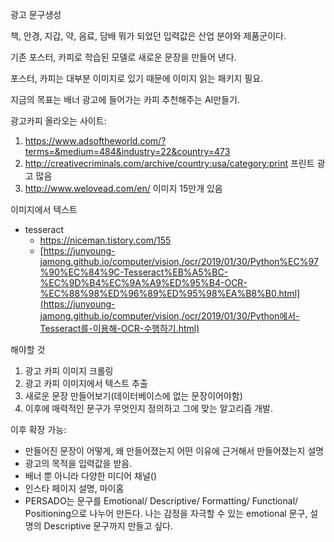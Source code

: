 

광고 문구생성

책, 안경, 지갑, 약, 음료, 담배 뭐가 되었던 입력값은 산업 분야와 제품군이다. 

기존 포스터, 카피로 학습된 모델로 새로운 문장을 만들어 낸다.

포스터, 카피는 대부분 이미지로 있기 때문에 이미지 읽는 패키지 필요.

지금의 목표는 배너 광고에 들어가는 카피 추천해주는 AI만들기.



광고카피 올라오는 사이트:

1. https://www.adsoftheworld.com/?terms=&medium=484&industry=22&country=473
2. http://creativecriminals.com/archive/country:usa/category:print 프린트 광고 많음
3. http://www.welovead.com/en/ 이미지 15만개 있음



이미지에서 텍스트

- tesseract 
  - https://niceman.tistory.com/155
  - [https://junyoung-jamong.github.io/computer/vision,/ocr/2019/01/30/Python%EC%97%90%EC%84%9C-Tesseract%EB%A5%BC-%EC%9D%B4%EC%9A%A9%ED%95%B4-OCR-%EC%88%98%ED%96%89%ED%95%98%EA%B8%B0.html](https://junyoung-jamong.github.io/computer/vision,/ocr/2019/01/30/Python에서-Tesseract를-이용해-OCR-수행하기.html)

해야할 것

1. 광고 카피 이미지 크롤링
2. 광고 카피 이미지에서 텍스트 추출
3. 새로운 문장 만들어보기(데이터베이스에 없는 문장이어야함)
4. 이후에 매력적인 문구가 무엇인지 정의하고 그에 맞는 알고리즘 개발.



이후 확장 가능:

- 만들어진 문장이 어떻게, 왜 만들어졌는지 어떤 이유에 근거해서 만들어졌는지 설명
- 광고의 목적을 입력값을 받음.
- 배너 뿐 아니라 다양한 미디어 채널()
- 인스타 페이지 설명, 마이홈
- PERSADO는 문구를 Emotional/ Descriptive/ Formatting/ Functional/ Positioning으로 나누어 만든다.  나는 감정을 자극할 수 있는 emotional 문구, 설명의 Descriptive 문구까지 만들고 싶다. 


